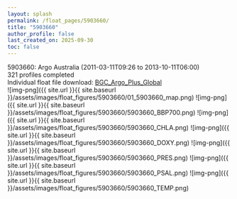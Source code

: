 ```yaml
---
layout: splash
permalink: /float_pages/5903660/
title: "5903660"
author_profile: false
last_created_on: 2025-09-30
toc: false
---
```

 
5903660: Argo Australia (2011-03-11T09:26 to 2013-10-11T06:00)\
321 profiles completed\
Individual float file download: [BGC_Argo_Plus_Global](https://ftp.soest.hawaii.edu/bgc_argo_plus/Individual_Floats/outliers_removed/5903660_Sprof_processed.nc)\
![img-png]({{ site.url }}{{ site.baseurl }}/assets/images/float_figures/5903660/01_5903660_map.png)
![img-png]({{ site.url }}{{ site.baseurl }}/assets/images/float_figures/5903660/5903660_BBP700.png)
![img-png]({{ site.url }}{{ site.baseurl }}/assets/images/float_figures/5903660/5903660_CHLA.png)
![img-png]({{ site.url }}{{ site.baseurl }}/assets/images/float_figures/5903660/5903660_DOXY.png)
![img-png]({{ site.url }}{{ site.baseurl }}/assets/images/float_figures/5903660/5903660_PRES.png)
![img-png]({{ site.url }}{{ site.baseurl }}/assets/images/float_figures/5903660/5903660_PSAL.png)
![img-png]({{ site.url }}{{ site.baseurl }}/assets/images/float_figures/5903660/5903660_TEMP.png)
